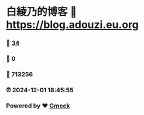 # 白綾乃的博客 :link: https://blog.adouzi.eu.org 
### :page_facing_up: [34](https://blog.adouzi.eu.org/tag.html) 
### :speech_balloon: 0 
### :hibiscus: 713256 
### :alarm_clock: 2024-12-01 18:45:55 
### Powered by :heart: [Gmeek](https://github.com/Meekdai/Gmeek)
